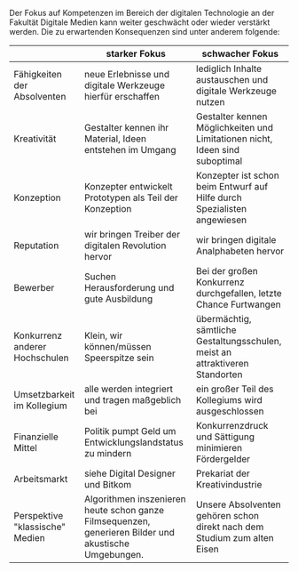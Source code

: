 Der Fokus auf Kompetenzen im Bereich der digitalen Technologie an der Fakultät Digitale Medien kann weiter geschwächt oder wieder verstärkt werden. Die zu erwartenden Konsequenzen sind unter anderem folgende: 



|                                 | starker Fokus                                                                                                 | schwacher Fokus                                                                      |
|---------------------------------|-------------------------------------------------------------------------------------------------------|------------------------------------------------------------------------------|
| Fähigkeiten der Absolventen     | neue Erlebnisse  und digitale Werkzeuge hierfür erschaffen                                            | lediglich Inhalte austauschen und digitale Werkzeuge nutzen                  |
| Kreativität                     | Gestalter kennen ihr Material, Ideen entstehen im Umgang                                              | Gestalter kennen Möglichkeiten und Limitationen nicht, Ideen sind suboptimal |
| Konzeption                      | Konzepter entwickelt Prototypen als Teil der Konzeption                                               | Konzepter ist schon beim Entwurf auf Hilfe durch Spezialisten angewiesen     |
| Reputation                      | wir bringen Treiber der digitalen Revolution hervor                                                   | wir bringen digitale Analphabeten hervor                                     |
| Bewerber                        | Suchen Herausforderung und gute Ausbildung                                                            | Bei der großen Konkurrenz durchgefallen, letzte Chance Furtwangen            |
| Konkurrenz anderer Hochschulen  | Klein, wir können/müssen Speerspitze sein                                                             | übermächtig, sämtliche Gestaltungsschulen, meist an attraktiveren Standorten |
| Umsetzbarkeit im Kollegium      | alle werden integriert und tragen maßgeblich bei                                                      | ein großer Teil des Kollegiums wird ausgeschlossen                           |
| Finanzielle Mittel              | Politik pumpt Geld um Entwicklungslandstatus zu mindern                                               | Konkurrenzdruck und Sättigung minimieren Fördergelder                        |
| Arbeitsmarkt                    | siehe Digital Designer und Bitkom                                                                     | Prekariat der Kreativindustrie                                               |
| Perspektive "klassische" Medien | Algorithmen inszenieren heute schon ganze Filmsequenzen, generieren Bilder und akustische Umgebungen. | Unsere Absolventen gehören schon direkt nach dem Studium zum alten Eisen     |
